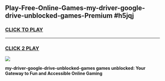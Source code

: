 
## Play-Free-Online-Games-my-driver-google-drive-unblocked-games-Premium #h5jqj
<h3>
<a href="https://premium.freeplayer.one?title=my-driver-google-drive-unblocked-games&ref=8M">CLICK TO PLAY</a></h3>
<hr>

<h3>
<a href="https://premium.freeplayer.one?title=my-driver-google-drive-unblocked-games&ref=8M">CLICK 2 PLAY</a>
  
</h3>

<a href="https://premium.freeplayer.one?title=my-driver-google-drive-unblocked-games&ref=8M"><img src="https://clearcache.store/games.png"></a>


**my-driver-google-drive-unblocked-games games unblocked: Your Gateway to Fun and Accessible Online Gaming**
